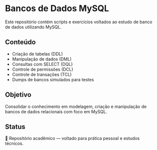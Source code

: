 # Bancos de Dados MySQL

Este repositório contém scripts e exercícios voltados ao estudo de banco de dados utilizando MySQL.

## Conteúdo

- Criação de tabelas (DDL)
- Manipulação de dados (DML)
- Consultas com SELECT (DQL)
- Controle de permissões (DCL)
- Controle de transações (TCL)
- Dumps de bancos simulados para testes

## Objetivo

Consolidar o conhecimento em modelagem, criação e manipulação de bancos de dados relacionais com foco em MySQL.

## Status

📘 Repositório acadêmico — voltado para prática pessoal e estudos técnicos.
